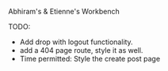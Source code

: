 Abhiram's & Etienne's Workbench

TODO:

- Add drop with logout functionality.
- add a 404 page route, style it as well.
- Time permitted: Style the create post page
